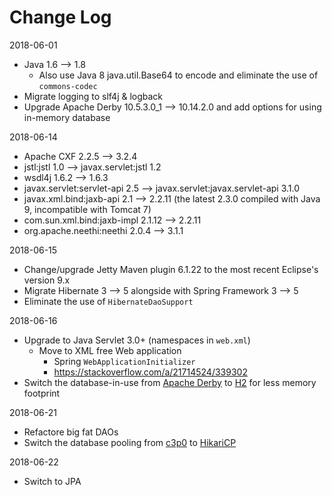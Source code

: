 # Change Log

2018-06-01

* Java 1.6 --> 1.8
  * Also use Java 8 java.util.Base64 to encode and eliminate the use of `commons-codec`
* Migrate logging to slf4j & logback
* Upgrade Apache Derby 10.5.3.0_1 --> 10.14.2.0 and add options for using in-memory database

2018-06-14

* Apache CXF 2.2.5 --> 3.2.4
* jstl:jstl 1.0 --> javax.servlet:jstl 1.2
* wsdl4j 1.6.2 --> 1.6.3
* javax.servlet:servlet-api 2.5 --> javax.servlet:javax.servlet-api 3.1.0
* javax.xml.bind:jaxb-api 2.1 --> 2.2.11 (the latest 2.3.0 compiled with Java 9, incompatible with Tomcat 7)
* com.sun.xml.bind:jaxb-impl 2.1.12 --> 2.2.11
* org.apache.neethi:neethi 2.0.4 --> 3.1.1

2018-06-15

* Change/upgrade Jetty Maven plugin 6.1.22 to the most recent Eclipse's version 9.x
* Migrate Hibernate 3 --> 5 alongside with Spring Framework 3 --> 5
* Eliminate the use of `HibernateDaoSupport` 

2018-06-16

* Upgrade to Java Servlet 3.0+ (namespaces in `web.xml`)
  * Move to XML free Web application
    * Spring `WebApplicationInitializer`
    * https://stackoverflow.com/a/21714524/339302
 * Switch the database-in-use from [Apache Derby](https://db.apache.org/derby) to [H2](http://www.h2database.com/html/main.html) for less memory footprint

2018-06-21
* Refactore big fat DAOs
* Switch the database pooling from [c3p0](https://www.mchange.com/projects/c3p0) to [HikariCP](https://github.com/brettwooldridge/HikariCP)

2018-06-22

* Switch to JPA 

